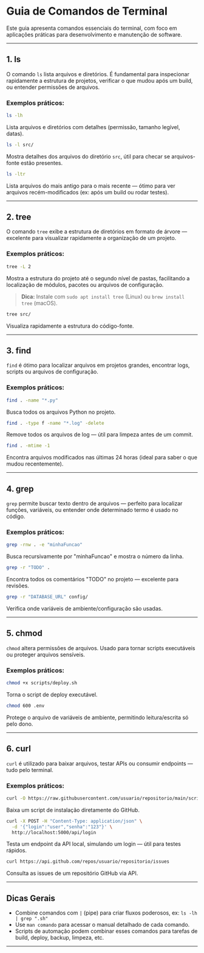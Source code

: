 # Guia de Comandos de Terminal

Este guia apresenta comandos essenciais do terminal, com foco em aplicações práticas para desenvolvimento e manutenção de software.

---

## 1. ls

O comando `ls` lista arquivos e diretórios. É fundamental para inspecionar rapidamente a estrutura de projetos, verificar o que mudou após um build, ou entender permissões de arquivos.

### Exemplos práticos:

```bash
ls -lh
```
Lista arquivos e diretórios com detalhes (permissão, tamanho legível, datas).

```bash
ls -l src/
```
Mostra detalhes dos arquivos do diretório `src`, útil para checar se arquivos-fonte estão presentes.

```bash
ls -ltr
```
Lista arquivos do mais antigo para o mais recente — ótimo para ver arquivos recém-modificados (ex: após um build ou rodar testes).

---

## 2. tree

O comando `tree` exibe a estrutura de diretórios em formato de árvore — excelente para visualizar rapidamente a organização de um projeto.

### Exemplos práticos:

```bash
tree -L 2
```
Mostra a estrutura do projeto até o segundo nível de pastas, facilitando a localização de módulos, pacotes ou arquivos de configuração.

> **Dica:** Instale com `sudo apt install tree` (Linux) ou `brew install tree` (macOS).

```bash
tree src/
```
Visualiza rapidamente a estrutura do código-fonte.

---

## 3. find

`find` é ótimo para localizar arquivos em projetos grandes, encontrar logs, scripts ou arquivos de configuração.

### Exemplos práticos:

```bash
find . -name "*.py"
```
Busca todos os arquivos Python no projeto.

```bash
find . -type f -name "*.log" -delete
```
Remove todos os arquivos de log — útil para limpeza antes de um commit.

```bash
find . -mtime -1
```
Encontra arquivos modificados nas últimas 24 horas (ideal para saber o que mudou recentemente).

---

## 4. grep

`grep` permite buscar texto dentro de arquivos — perfeito para localizar funções, variáveis, ou entender onde determinado termo é usado no código.

### Exemplos práticos:

```bash
grep -rnw . -e "minhaFuncao"
```
Busca recursivamente por "minhaFuncao" e mostra o número da linha.

```bash
grep -r "TODO" .
```
Encontra todos os comentários "TODO" no projeto — excelente para revisões.

```bash
grep -r "DATABASE_URL" config/
```
Verifica onde variáveis de ambiente/configuração são usadas.

---

## 5. chmod

`chmod` altera permissões de arquivos. Usado para tornar scripts executáveis ou proteger arquivos sensíveis.

### Exemplos práticos:

```bash
chmod +x scripts/deploy.sh
```
Torna o script de deploy executável.

```bash
chmod 600 .env
```
Protege o arquivo de variáveis de ambiente, permitindo leitura/escrita só pelo dono.

---

## 6. curl

`curl` é utilizado para baixar arquivos, testar APIs ou consumir endpoints — tudo pelo terminal.

### Exemplos práticos:

```bash
curl -O https://raw.githubusercontent.com/usuario/repositorio/main/scripts/install.sh
```
Baixa um script de instalação diretamente do GitHub.

```bash
curl -X POST -H "Content-Type: application/json" \
  -d '{"login":"user","senha":"123"}' \
  http://localhost:5000/api/login
```
Testa um endpoint da API local, simulando um login — útil para testes rápidos.

```bash
curl https://api.github.com/repos/usuario/repositorio/issues
```
Consulta as issues de um repositório GitHub via API.

---

## Dicas Gerais

- Combine comandos com `|` (pipe) para criar fluxos poderosos, ex: `ls -lh | grep ".sh"`
- Use `man comando` para acessar o manual detalhado de cada comando.
- Scripts de automação podem combinar esses comandos para tarefas de build, deploy, backup, limpeza, etc.

---